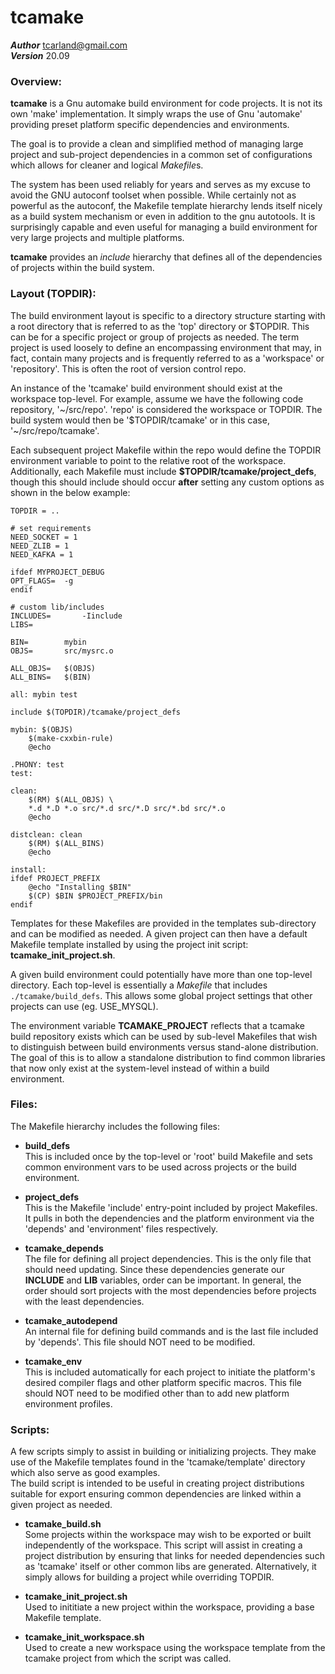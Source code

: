 tcamake
=======

***Author***  tcarland@gmail.com  
***Version***  20.09


### Overview:

  **tcamake** is a Gnu automake build environment for code projects.
It is not its own 'make' implementation. It simply wraps the use of
Gnu 'automake' providing preset platform specific dependencies and
environments.

  The goal is to provide a clean and simplified method of managing large
project and sub-project dependencies in a common set of configurations
which allows for cleaner and logical *Makefile*s.  

  The system has been used reliably for years and serves as my excuse to
avoid the GNU autoconf toolset when possible. While certainly not as
powerful as the autoconf, the Makefile template hierarchy lends itself nicely
as a build system mechanism or even in addition to the gnu autotools. It is
surprisingly capable and even useful for managing a build environment
for very large projects and multiple platforms.

  **tcamake** provides an *include* hierarchy that defines all of the
dependencies of projects within the build system.

### Layout (TOPDIR):

  The build environment layout is specific to a directory structure
starting with a root directory that is referred to as the 'top' directory
or $TOPDIR. This can be for a specific project or group of projects as needed.
The term project is used loosely to define an encompassing environment
that may, in fact, contain many projects and is frequently referred to as
a 'workspace' or 'repository'. This is often the root of version control repo.  

  An instance of the 'tcamake' build environment should exist at the
workspace top-level. For example, assume we have the following code
repository, '~/src/repo'. 'repo' is considered the workspace
or TOPDIR. The build system would then be '$TOPDIR/tcamake' or in this
case, '~/src/repo/tcamake'.  

  Each subsequent project Makefile within the repo would define the
TOPDIR environment variable to point to the relative root of the workspace.
Additionally, each Makefile must include **$TOPDIR/tcamake/project_defs**,
though this should include should occur **after** setting any custom
options as shown in the below example:
```
TOPDIR = ..

# set requirements
NEED_SOCKET = 1
NEED_ZLIB = 1
NEED_KAFKA = 1

ifdef MYPROJECT_DEBUG
OPT_FLAGS= 	-g
endif

# custom lib/includes
INCLUDES=       -Iinclude
LIBS=

BIN=		mybin
OBJS=		src/mysrc.o

ALL_OBJS=	$(OBJS)
ALL_BINS=	$(BIN)

all: mybin test

include $(TOPDIR)/tcamake/project_defs

mybin: $(OBJS)
	$(make-cxxbin-rule)
	@echo

.PHONY: test
test:

clean:
	$(RM) $(ALL_OBJS) \
	*.d *.D *.o src/*.d src/*.D src/*.bd src/*.o
	@echo

distclean: clean
	$(RM) $(ALL_BINS)
	@echo

install:
ifdef PROJECT_PREFIX
	@echo "Installing $BIN"
    $(CP) $BIN $PROJECT_PREFIX/bin
endif
```

  Templates for these Makefiles are provided in the templates sub-directory
and can be modified as needed. A given project can then have a default
Makefile template installed by using the project init script:
**tcamake_init_project.sh**.  

  A given build environment could potentially have more than one top-level
directory. Each top-level is essentially a *Makefile* that includes
`./tcamake/build_defs`. This allows some global project settings that other
projects can use (eg. USE_MYSQL).

  The environment variable **TCAMAKE_PROJECT** reflects that a tcamake build
repository exists which can be used by sub-level Makefiles that wish to
distinguish between build environments versus stand-alone distribution. The
goal of this is to allow a standalone distribution to find common
libraries that now only exist at the system-level instead of within a build
environment.


### Files:

The Makefile hierarchy includes the following files:

 * **build_defs**  
    This is included once by the top-level or 'root' build Makefile and
    sets common environment vars to be used across projects or the build
    environment.  

 * **project_defs**  
    This is the Makefile 'include' entry-point included by project Makefiles.
    It pulls in both the dependencies and the platform environment via the
    'depends' and 'environment' files respectively.

 * **tcamake_depends**  
    The file for defining all project dependencies. This is the only file
    that should need updating. Since these dependencies generate our **INCLUDE**
    and **LIB** variables, order can be important.  In general, the order should
    sort projects with the most dependencies before projects with the least
    dependencies.  

 * **tcamake_autodepend**  
    An internal file for defining build commands and is the last file included
    by 'depends'.  This file should NOT need to be modified.

 * **tcamake_env**  
    This is included automatically for each project to initiate the 
    platform's desired compiler flags and other platform specific macros.
    This file should NOT need to be modified other than to add new
    platform environment profiles.


### Scripts:

  A few scripts simply to assist in building or initializing projects.
They make use of the Makefile templates found in the 'tcamake/template'
directory which also serve as good examples.   
  The build script is intended to be useful in creating project
distributions suitable for export ensuring common dependencies are linked
within a given project as needed.  

 * **tcamake_build.sh**  
    Some projects within the workspace may wish to be exported or built
    independently of the workspace. This script will assist in creating a
    project distribution by ensuring that links for needed dependencies
    such as 'tcamake' itself or other common libs are generated.
    Alternatively, it simply allows for building a project
    while overriding TOPDIR.

 * **tcamake_init_project.sh**  
    Used to inititiate a new project within the workspace, providing
    a base Makefile template.

 * **tcamake_init_workspace.sh**  
    Used to create a new workspace using the workspace template from
    the tcamake project from which the script was called.
